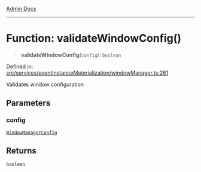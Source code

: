 [Admin Docs](/)

***

# Function: validateWindowConfig()

> **validateWindowConfig**(`config`): `boolean`

Defined in: [src/services/eventInstanceMaterialization/windowManager.ts:261](https://github.com/gautam-divyanshu/talawa-api/blob/22f85ff86fcf5f38b53dcdb9fe90ab33ea32d944/src/services/eventInstanceMaterialization/windowManager.ts#L261)

Validates window configuration

## Parameters

### config

[`WindowManagerConfig`](../../types/interfaces/WindowManagerConfig.md)

## Returns

`boolean`
